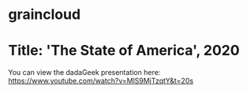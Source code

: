 # graincloud
# Title: 'The State of America', 2020
You can view the dadaGeek presentation here: https://www.youtube.com/watch?v=MlS9MjTzqtY&t=20s
